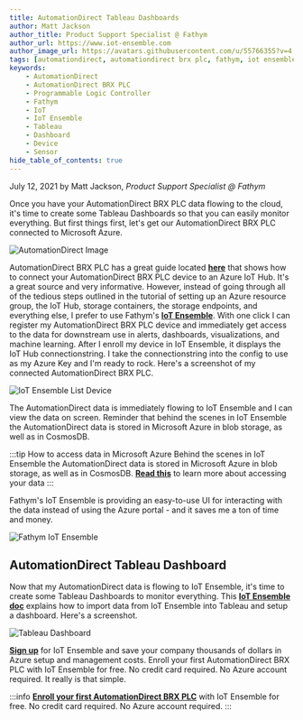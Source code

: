 ```yaml
---
title: AutomationDirect Tableau Dashboards
author: Matt Jackson
author_title: Product Support Specialist @ Fathym
author_url: https://www.iot-ensemble.com
author_image_url: https://avatars.githubusercontent.com/u/55766355?v=4
tags: [automationdirect, automationdirect brx plc, fathym, iot ensemble, tableau, dashboard, devices, sensors]
keywords:
    - AutomationDirect
    - AutomationDirect BRX PLC
    - Programmable Logic Controller
    - Fathym
    - IoT
    - IoT Ensemble
    - Tableau
    - Dashboard
    - Device
    - Sensor
hide_table_of_contents: true
---
```


July 12, 2021 by Matt Jackson, _Product Support Specialist @ Fathym_

Once you have your AutomationDirect BRX PLC data flowing to the cloud, it's time to create some Tableau Dashboards so that you can easily monitor everything. But first things first, let's get our AutomationDirect BRX PLC connected to Microsoft Azure.

![AutomationDirect Image](https://www.iot-ensemble.com/img/screenshots/AutomationDirect-SpaceLogo.jpg)

AutomationDirect BRX PLC has a great guide located **[here](https://www.google.com/url?sa=t&rct=j&q=&esrc=s&source=web&cd=&ved=2ahUKEwiAtNGZidLxAhWRmWoFHfg1A3AQFjABegQIBhAD&url=https%3A%2F%2Fprtnrsvcstorprdcus.blob.core.windows.net%2Fdevice-get-started-docs%2Fautomationdirect.com_Do-more!%2520BRX_920bfbc9-d1a2-4bcd-a4be-0e04328e4ef8_ab97440a-c778-4e7a-aa71-3e8000667ea4getStartedDoc.pdf&usg=AOvVaw3VIaflN-phpHEg6RoO075C)** that shows how to connect your AutomationDirect BRX PLC device to an Azure IoT Hub.  It's a great source and very informative. However, instead of going through all of the tedious steps outlined in the tutorial of setting up an Azure resource group, the IoT Hub, storage containers, the storage endpoints, and everything else, I prefer to use Fathym's **[IoT Ensemble](https://www.iot-ensemble.com)**. With one click I can register my AutomationDirect BRX PLC device and immediately get access to the data for downstream use in alerts, dashboards, visualizations, and machine learning. After I enroll my device in IoT Ensemble, it displays the IoT Hub connectionstring. I take the connectionstring into the config to use as my Azure Key and I'm ready to rock. Here's a screenshot of my connected AutomationDirect BRX PLC.

![IoT Ensemble List Device](https://www.iot-ensemble.com/img/screenshots/AutomationDirect-ConnectedDevice.png)

The AutomationDirect data is immediately flowing to IoT Ensemble and I can view the data on screen. Reminder that behind the scenes in IoT Ensemble the AutomationDirect data is stored in Microsoft Azure in blob storage, as well as in CosmosDB. 

:::tip How to access data in Microsoft Azure
Behind the scenes in IoT Ensemble the AutomationDirect data is stored in Microsoft Azure in blob storage, as well as in CosmosDB. **[Read this](https://www.iot-ensemble.com/docs/getting-started/connecting-downstream)** to learn more about accessing your data
:::

Fathym's IoT Ensemble is providing an easy-to-use UI for interacting with the data instead of using the Azure portal - and it saves me a ton of time and money.

![Fathym IoT Ensemble](https://www.iot-ensemble.com/img/screenshots/AutomationDirect-Dashboard.png)

## AutomationDirect Tableau Dashboard

Now that my AutomationDirect data is flowing to IoT Ensemble, it's time to create some Tableau Dashboards to monitor everything. This **[IoT Ensemble doc](https://www.iot-ensemble.com/docs/devs/storage/tableau)** explains how to import data from IoT Ensemble into Tableau and setup a dashboard. Here's a screenshot.

![Tableau Dashboard](https://www.iot-ensemble.com/img/screenshots/AutomationDirect-TableauDashboard.png)

**[Sign up](https://www.iot-ensemble.com/dashboard)** for IoT Ensemble and save your company thousands of dollars in Azure setup and management costs. Enroll your first AutomationDirect BRX PLC with IoT Ensemble for free. No credit card required. No Azure account required. It really is that simple.

:::info
**[Enroll your first AutomationDirect BRX PLC](https://www.iot-ensemble.com/dashboard)** with IoT Ensemble for free.
No credit card required.
No Azure account required.
:::
